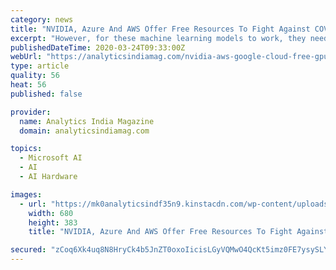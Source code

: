 ```yaml
---
category: news
title: "NVIDIA, Azure And AWS Offer Free Resources To Fight Against COVID-19"
excerpt: "However, for these machine learning models to work, they need tremendous amounts of computational power ... NVIDIA Parabricks’ pipelines have been tested on Dell, HPE, IBM, and NVIDIA servers at Amazon Web Services, Google Cloud, and Microsoft Azure. NVIDIA advises users to start with a small server for a small number of samples and then ..."
publishedDateTime: 2020-03-24T09:33:00Z
webUrl: "https://analyticsindiamag.com/nvidia-aws-google-cloud-free-gpu-covid-19/"
type: article
quality: 56
heat: 56
published: false

provider:
  name: Analytics India Magazine
  domain: analyticsindiamag.com

topics:
  - Microsoft AI
  - AI
  - AI Hardware

images:
  - url: "https://mk0analyticsindf35n9.kinstacdn.com/wp-content/uploads/2020/03/nvidia-gpu-covid.png"
    width: 680
    height: 383
    title: "NVIDIA, Azure And AWS Offer Free Resources To Fight Against COVID-19"

secured: "zCoq6Xk4uq8N8HryCk4b5JnZT0oxoIicisLGyVQMwO4QcKt5imz0FE7ysySLYZciEZ7xF/QLLrnri/fkBblhLWQTjKDJaEDQdXzi20yfODJE4xOwkImisW7zC16+DpK/srdTTKmliLFMpsER7MY/9fad16iPppvp13iLT3EN3NQVwQXUn0WHSlsG0wxWicaucEFZxLSX5j+uhELOGpciBMVe2U3SAMd6WvayrbN1moyxpDFcIFKyXQSqv1potFahMKICrFGGr+ksM+W0097ba2mVE1cw3sSb1OD/kt2kK9Jga9ItgzivFCE2tpUjXolu;U4DtKDUxFNFh7eQ2N3gn2w=="
---
```


